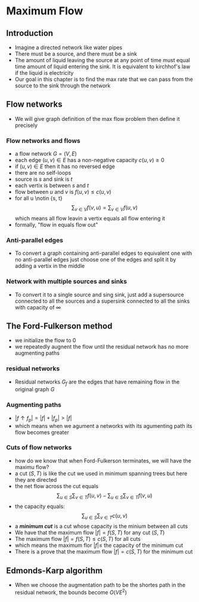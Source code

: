 # Maximum Flow

## Introduction

- Imagine a directed network like water pipes
- There must be a source, and there must be a sink
- The amount of liquid leaving the source at any point of time must equal time amount of liquid entering the sink. It is equivalent to kirchhof's law if the liquid is electricity
- Our goal in this chapter is to find the max rate that we can pass from the source to the sink through the network

## Flow networks

- We will give graph definition of the max flow problem then define it precisely

### Flow networks and flows

- a flow network $G = (V, E)$
- each edge $(u, v) \in E$ has a non-negative capacity $c(u, v) \ge 0$
- if $(u, v) \in E$ then it has no reversed edge
- there are no self-loops
- source is $s$ and sink is $t$
- each vertix is between $s$ and $t$
- flow between $u$ and $v$ is $f(u, v) \le c(u, v)$
- for all u \notin \{s, t\} $$\sum_{v \in V}f(v,u) = \sum_{v \in V}f(u,v)$$
 which means all flow leavin a vertix equals all flow entering it
- formally, "flow in equals flow out"

### Anti-parallel edges

- To convert a graph containing anti-parallel edges to equivalent one with no anti-parallel edges just choose one of the edges and split it by adding a vertix in the middle

### Network with multiple sources and sinks

- To convert it to a single source and sing sink, just add a supersource connected to all the sources and a supersink connected to all the sinks with capacity of $\infty$

## The Ford-Fulkerson method

- we initialize the flow to 0
- we repeatedly augnent the flow until the residual network has no more augmenting paths

### residual networks

- Residual networks $G_f$ are the edges that have remaining flow in the original graph $G$

### Augmenting paths

- $|f↑f_p| = |f| + |f_p| > |f|$
- which means when we agument a networks with its agumenting path its flow becomes greater

### Cuts of flow networks

- how do we know that when Ford-Fulkerson terminates, we will have the maximu flow?
- a cut $(S, T)$ is like the cut we used in minimum spanning trees but here they are directed
- the net flow across the cut equals $$\sum_{u \in S}\sum_{v \in T} f(u, v) - \sum_{u \in S}\sum_{v \in T} f(v, u)$$
- the capacity equals: $$\sum_{u \in S}\sum_{v \in T} c(u, v)$$
- a ***minimum cut*** is a cut whose capacity is the minium between all cuts
- We have that the maximum flow $|f| = f(S,T)$ for any cut $(S, T)$
- The maximum flow $|f| = f(S,T) \le c(S, T)$ for all cuts
- which means the maximum flor $|f| \le$ the capacity of the minimum cut
- There is a prove that the maximum flow $|f| = c(S, T)$ for the minimum cut

## Edmonds-Karp algorithm

- When we choose the augmentation path to be the shortes path in the residual network, the bounds become $O(VE^2)$
